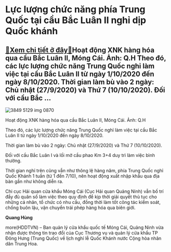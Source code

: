 Lực lượng chức năng phía Trung Quốc tại cầu Bắc Luân II nghỉ dịp Quốc khánh
===========================================================================

[:gift:Xem chi tiết ở đây:gift:](https://hddtvn.com/luc-luong-chuc-nang-phia-trung-quoc-tai-cau-bac-luan-ii-nghi-dip-quoc-khanh/)Hoạt động XNK hàng hóa qua cầu Bắc Luân II, Móng Cái. Ảnh: Q.H Theo đó, các lực lượng chức năng Trung Quốc nghỉ làm việc tại cầu Bắc Luân II từ ngày 1/10/2020 đến ngày 8/10/2020. Thời gian làm bù vào 2 ngày: Chủ nhật (27/9/2020) và Thứ 7 (10/10/2020). Đối với cầu Bắc …
-----------------------------------------------------------------------------------------------------------------------------------------------------------------------------------------------------------------------------------------------------------------------------





![3849 5129 img 0870](https://haiquanonline.com.vn/stores/news_dataimages/hungdq/092020/28/13/in_article/3849_5129_IMG_0870.jpg?rt=20200928140144 "Hoạt động XNK hàng hóa qua cầu Bắc Luân II, Móng Cái. Ảnh: Q.H")


Hoạt động XNK hàng hóa qua cầu Bắc Luân II, Móng Cái. Ảnh: Q.H



Theo đó, các lực lượng chức năng Trung Quốc nghỉ làm việc tại cầu Bắc Luân II từ ngày 1/10/2020 đến ngày 8/10/2020.


Thời gian làm bù vào 2 ngày: Chủ nhật (27/9/2020) và Thứ 7 (10/10/2020).


Đối với cầu Bắc Luân I và lối mở cầu phao Km 3+4 duy trì làm việc bình thường.


Thời gian nghỉ trên cũng vẫn như thông lệ hàng năm, phía Trung Quốc nghỉ Quốc Khánh 1 tuần (từ 1 đến 7/10), nên hoạt động xuất nhập khẩu qua địa bàn gần như không diễn ra.


Chi cục Hải quan cửa khẩu Móng Cái (Cục Hải quan Quảng Ninh) vẫn bố trí đầy đủ quân số làm việc theo quy định để kịp thời giải quyết thủ tục cho những cá nhân, tổ chức có nhu cầu, đồng thời làm tốt công tác kiểm soát, chống buôn lậu, vận chuyển trái phép hàng hóa qua biên giới.




**Quang Hùng**



more(HDDTVN) – Ban quản lý cửa khẩu quốc tế Móng Cái, Quảng Ninh vừa nhận được thông tin trao đổi của Cục Thương vụ và quản lý cửa khẩu TP Đông Hưng (Trung Quốc) về lịch nghỉ lễ Quốc Khánh nước Cộng hòa nhân dân Trung Hoa.

